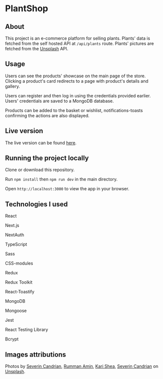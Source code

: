 # PlantShop

## About

This project is an e-commerce platform for selling plants. Plants' data is fetched from the self hosted API at `/api/plants` route. Plants' pictures are fetched from the [Unsplash]('https://unsplash.com/') API.

## Usage

Users can see the products' showcase on the main page of the store. Clicking a product's card redirects to a page with product's details and gallery.

Users can register and then log in using the credentials provided earlier. Users' credentials are saved to a MongoDB database.

Products can be added to the basket or wishlist, notifications-toasts confirming the actions are also displayed.

## Live version

The live version can be found [here](https://plant-shop-phi.vercel.app/).

## Running the project locally

Clone or download this repository.

Run `npm install` then `npm run dev` in the main directory.

Open `http://localhost:3000` to view the app in your browser.

## Technologies I used

React

Next.js

NextAuth

TypeScript

Sass

CSS-modules

Redux

Redux Toolkit

React-Toastify

MongoDB

Mongoose

Jest

React Testing Library

Bcrypt

## Images attributions

Photos by <a href="https://unsplash.com/@feeypflanzen?utm_source=unsplash&utm_medium=referral&utm_content=creditCopyText">Severin Candrian</a>,
<a href="https://unsplash.com/@rumanamin?utm_source=unsplash&utm_medium=referral&utm_content=creditCopyText">Rumman Amin</a>,
<a href="https://unsplash.com/@karishea?utm_source=unsplash&utm_medium=referral&utm_content=creditCopyText">Kari Shea</a>,
<a href="https://unsplash.com/@feeypflanzen?utm_source=unsplash&utm_medium=referral&utm_content=creditCopyText">Severin Candrian</a> on <a href="https://unsplash.com/s/photos/monstera?utm_source=unsplash&utm_medium=referral&utm_content=creditCopyText">Unsplash</a>.
